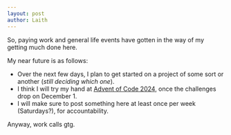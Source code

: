 ```yaml
---
layout: post
author: Laith
---
```


So, paying work and general life events have gotten in the way of my getting much done here. 

My near future is as follows:
- Over the next few days, I plan to get started on a project of some sort or another (*still deciding which one*). 
- I think I will try my hand at [Advent of Code 2024](https://adventofcode.com/), once the challenges drop on December 1.
- I will make sure to post something here at least once per week (Saturdays?), for accountability.

Anyway, work calls gtg.
